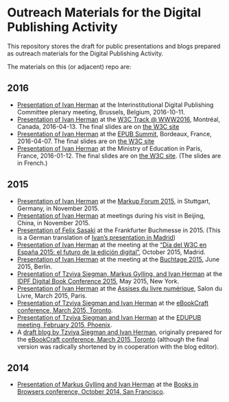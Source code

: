 # Outreach Materials for the Digital Publishing Activity

This repository stores the draft for public presentations and blogs prepared as outreach materials for the Digital Publishing Activity.

The materials on this (or adjacent) repo are:

## 2016
* [Presentation of Ivan Herman](./2016/IDPC/index.html) at the Interinstitutional Digital Publishing Committee plenary meeting, Brussels, Belgium, 2016-10-11.
* [Presentation of Ivan Herman](./2016/W3CTrack-2016/index.html) at the [W3C Track @ WWW2016](https://www.w3.org/2016/04/w3c-track.html), Montréal, Canada, 2016-04-13. The final slides are on [the W3C site](http://www.w3.org/2016/Talks/W3CTrack-IH/)
* [Presentation of Ivan Herman](./2016/EPUBSummit-2016/index.html) at the [EPUB Summit](http://edrlab.org/edrlab/index.php/epub-summit/), Bordeaux, France, 2016-04-07. The final slides are on [the W3C site](http://www.w3.org/2016/Talks/EPUBSummit-IH/)
* [Presentation of Ivan Herman](./2016/ministere-2016/index.html) at the Ministry of Education in Paris, France, 2016-01-12. The final slides are on [the W3C site](https://www.w3.org/2016/Talks/ministere-IH/index.html). (The slides are in French.)

## 2015
* [Presentation of Ivan Herman](./2015//markup-forum-2015-11/index.html) at the [Markup Forum 2015](http://www.markupforum.de/das-programm2015.html), in Stuttgart, Germany, in November 2015.
* [Presentation of Ivan Herman](./2015/beijing-2015/index.html) at meetings during his visit in Beijing, China, in November 2015.
* [Presentation of Felix Sasaki](http://www.w3c.at/Events/2015/buchmesse-frankfurt-w3c-2015-10/) at the Frankfurter Buchmesse in 2015. (This is a German translation of [Ivan’s presentation in Madrid](./dia-del-w3c-2015-10/index.html))
* [Presentation of Ivan Herman](./2015/dia-del-w3c-2015-10/index.html) at the meeting at the [“Día del W3C en España 2015: el futuro de la edición digital”](http://www.w3c.es/Eventos/2015/DiaW3C/), October 2015, Madrid.
* [Presentation of Ivan Herman](http://w3c.github.io/dpub/2015/buchtage-2015/index.html) at the meeting at the [Buchtage 2015](http://www.boersenverein.de/buchtage), June 2015, Berlin.
* [Presentation of Tzviya Siegman, Markus Gylling, and Ivan Herman](http://w3c.github.io/dpub/2015/idpf-digital-book-2015/index.html) at the [IDPF Digital Book Conference 2015](http://idpf.org/digital-book-2015), May 2015, New York.
* [Presentation of Ivan Herman](http://w3c.github.io/dpub/2015/salon-du-livre-2015-03/index.html) at the [Assises du livre numérique](http://www.sne.fr/evenement_sne/assises-du-19-mars-2015/), Salon du Livre, March 2015, Paris.
* [Presentation of Tzviya Siegman and Ivan Herman](http://w3c.github.io/dpub/2015/ebookcraft-2015-03/index.html) at the [eBookCraft conference, March 2015, Toronto](http://www.cvent.com/events/tech-forum-2015/agenda-0c06ff814cdd41b2bf8eaf40ea9ef709.aspx).
* [Presentation of Tzviya Siegman and Ivan Herman](http://w3c.github.io/dpub/2015/edupub-2015-03/index.html) at the [EDUPUB meeting, February 2015, Phoenix](http://www.imsglobal.org/feb2015UofPhoenix.html).
* A [draft blog by Tzviya Siegman and Ivan Herman](http://w3c.github.io/dpub/2015/blog-2015-01/index.html), originally prepared for the [eBookCraft conference, March 2015, Toronto](http://www.cvent.com/events/tech-forum-2015/agenda-0c06ff814cdd41b2bf8eaf40ea9ef709.aspx) (although the final version was radically shortened by in cooperation with the blog editor).

## 2014
* [Presentation of Markus Gylling and Ivan Herman](http://w3c.github.io/dpub/2014/BiB-2014-10/index.html) at the [Books in Browsers conference, October 2014, San Francisco](http://www.cvent.com/events/tech-forum-2015/agenda-0c06ff814cdd41b2bf8eaf40ea9ef709.aspx).

